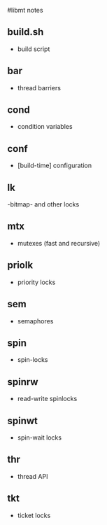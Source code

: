 #libmt notes

## build.sh
- build script
## bar
- thread barriers
## cond
- condition variables
## conf
- [build-time] configuration
## lk
-bitmap- and other locks
## mtx
- mutexes (fast and recursive)
## priolk
- priority locks
## sem
- semaphores
## spin
- spin-locks
## spinrw
- read-write spinlocks
## spinwt
- spin-wait locks
## thr
- thread API
## tkt
- ticket locks

